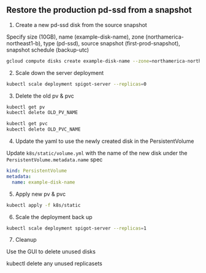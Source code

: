 ## Restore the production pd-ssd from a snapshot

1. Create a new pd-ssd disk from the source snapshot

Specify size (10GB), name (example-disk-name), zone (northamerica-northeast1-b), type (pd-ssd), source snapshot (first-prod-snapshot), snapshot schedule (backup-utc)

```bash
gcloud compute disks create example-disk-name --zone=northamerica-northeast1-b --source-snapshot=first-prod-snapshot --size=10GB --type=pd-ssd --resource-policies=backup-utc
```

2. Scale down the server deployment

```bash
kubectl scale deployment spigot-server --replicas=0
```

3. Delete the old pv & pvc

```bash
kubectl get pv
kubectl delete OLD_PV_NAME

kubectl get pvc
kubectl delete OLD_PVC_NAME
```

4. Update the yaml to use the newly created disk in the PersistentVolume

Update `k8s/static/volume.yml` with the name of the new disk under the `PersistentVolume.metadata.name` spec

```yaml
kind: PersistentVolume
metadata:
  name: example-disk-name
```

5. Apply new pv & pvc

```bash
kubectl apply -f k8s/static
```

6. Scale the deployment back up

```bash
kubectl scale deployment spigot-server --replicas=1
```

7. Cleanup

Use the GUI to delete unused disks

kubectl delete any unused replicasets
